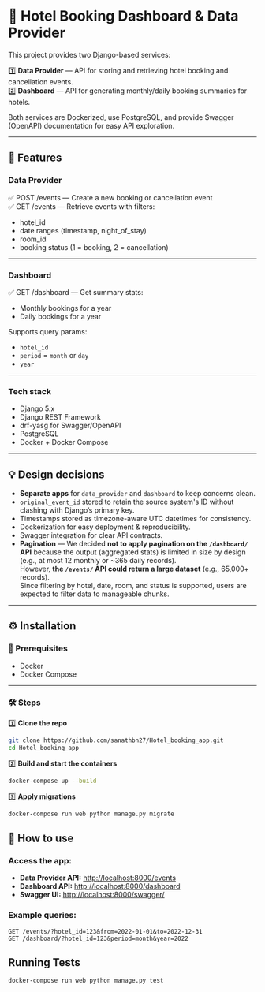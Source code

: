 # 🏨 Hotel Booking Dashboard & Data Provider

This project provides two Django-based services:

1️⃣ **Data Provider** — API for storing and retrieving hotel booking and cancellation events.  
2️⃣ **Dashboard** — API for generating monthly/daily booking summaries for hotels.

Both services are Dockerized, use PostgreSQL, and provide Swagger (OpenAPI) documentation for easy API exploration.

---

## 🚀 Features

### Data Provider
✅ POST /events — Create a new booking or cancellation event  
✅ GET /events — Retrieve events with filters:
- hotel_id
- date ranges (timestamp, night_of_stay)
- room_id
- booking status (1 = booking, 2 = cancellation)

---

### Dashboard
✅ GET /dashboard — Get summary stats:
- Monthly bookings for a year
- Daily bookings for a year  

Supports query params:
- `hotel_id`
- `period` = `month` or `day`
- `year`

---

### Tech stack
- Django 5.x
- Django REST Framework
- drf-yasg for Swagger/OpenAPI
- PostgreSQL
- Docker + Docker Compose

---

## 💡 Design decisions

- **Separate apps** for `data_provider` and `dashboard` to keep concerns clean.
- `original_event_id` stored to retain the source system's ID without clashing with Django’s primary key.
- Timestamps stored as timezone-aware UTC datetimes for consistency.
- Dockerization for easy deployment & reproducibility.
- Swagger integration for clear API contracts.
- **Pagination** — We decided **not to apply pagination on the `/dashboard/` API** because the output (aggregated stats) is limited in size by design (e.g., at most 12 monthly or ~365 daily records).  
  However, **the `/events/` API could return a large dataset** (e.g., 65,000+ records).  
  Since filtering by hotel, date, room, and status is supported, users are expected to filter data to manageable chunks.  
---

## ⚙️ Installation

### 🐳 Prerequisites
- Docker
- Docker Compose

---

### 🛠️ Steps

1️⃣ **Clone the repo**
```bash
git clone https://github.com/sanathbn27/Hotel_booking_app.git
cd Hotel_booking_app
```

2️⃣ **Build and start the containers**
```bash
docker-compose up --build
```
3️⃣ **Apply migrations**
```bash
docker-compose run web python manage.py migrate
```

## 🚀 How to use

### Access the app:
- **Data Provider API:** [http://localhost:8000/events](http://localhost:8000/events)
- **Dashboard API:** [http://localhost:8000/dashboard](http://localhost:8000/dashboard)
- **Swagger UI:** [http://localhost:8000/swagger/](http://localhost:8000/swagger/)

### Example queries:
```http
GET /events/?hotel_id=123&from=2022-01-01&to=2022-12-31
GET /dashboard/?hotel_id=123&period=month&year=2022
```

## Running Tests
```bash
docker-compose run web python manage.py test
```